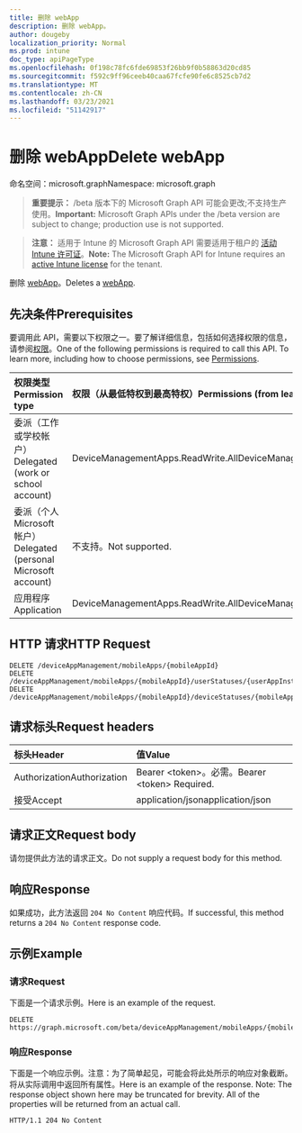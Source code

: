 ```yaml
---
title: 删除 webApp
description: 删除 webApp。
author: dougeby
localization_priority: Normal
ms.prod: intune
doc_type: apiPageType
ms.openlocfilehash: 0f198c78fc6fde69853f26bb9f0b58863d20cd85
ms.sourcegitcommit: f592c9ff96ceeb40caa67fcfe90fe6c8525cb7d2
ms.translationtype: MT
ms.contentlocale: zh-CN
ms.lasthandoff: 03/23/2021
ms.locfileid: "51142917"
---
```

# <a name="delete-webapp"></a><span data-ttu-id="e5506-103">删除 webApp</span><span class="sxs-lookup"><span data-stu-id="e5506-103">Delete webApp</span></span>

<span data-ttu-id="e5506-104">命名空间：microsoft.graph</span><span class="sxs-lookup"><span data-stu-id="e5506-104">Namespace: microsoft.graph</span></span>

> <span data-ttu-id="e5506-105">**重要提示：** /beta 版本下的 Microsoft Graph API 可能会更改;不支持生产使用。</span><span class="sxs-lookup"><span data-stu-id="e5506-105">**Important:** Microsoft Graph APIs under the /beta version are subject to change; production use is not supported.</span></span>

> <span data-ttu-id="e5506-106">**注意：** 适用于 Intune 的 Microsoft Graph API 需要适用于租户的 [活动 Intune 许可证](https://go.microsoft.com/fwlink/?linkid=839381)。</span><span class="sxs-lookup"><span data-stu-id="e5506-106">**Note:** The Microsoft Graph API for Intune requires an [active Intune license](https://go.microsoft.com/fwlink/?linkid=839381) for the tenant.</span></span>

<span data-ttu-id="e5506-107">删除 [webApp](../resources/intune-apps-webapp.md)。</span><span class="sxs-lookup"><span data-stu-id="e5506-107">Deletes a [webApp](../resources/intune-apps-webapp.md).</span></span>

## <a name="prerequisites"></a><span data-ttu-id="e5506-108">先决条件</span><span class="sxs-lookup"><span data-stu-id="e5506-108">Prerequisites</span></span>
<span data-ttu-id="e5506-p101">要调用此 API，需要以下权限之一。要了解详细信息，包括如何选择权限的信息，请参阅[权限](/graph/permissions-reference)。</span><span class="sxs-lookup"><span data-stu-id="e5506-p101">One of the following permissions is required to call this API. To learn more, including how to choose permissions, see [Permissions](/graph/permissions-reference).</span></span>

|<span data-ttu-id="e5506-111">权限类型</span><span class="sxs-lookup"><span data-stu-id="e5506-111">Permission type</span></span>|<span data-ttu-id="e5506-112">权限（从最低特权到最高特权）</span><span class="sxs-lookup"><span data-stu-id="e5506-112">Permissions (from least to most privileged)</span></span>|
|:---|:---|
|<span data-ttu-id="e5506-113">委派（工作或学校帐户）</span><span class="sxs-lookup"><span data-stu-id="e5506-113">Delegated (work or school account)</span></span>|<span data-ttu-id="e5506-114">DeviceManagementApps.ReadWrite.All</span><span class="sxs-lookup"><span data-stu-id="e5506-114">DeviceManagementApps.ReadWrite.All</span></span>|
|<span data-ttu-id="e5506-115">委派（个人 Microsoft 帐户）</span><span class="sxs-lookup"><span data-stu-id="e5506-115">Delegated (personal Microsoft account)</span></span>|<span data-ttu-id="e5506-116">不支持。</span><span class="sxs-lookup"><span data-stu-id="e5506-116">Not supported.</span></span>|
|<span data-ttu-id="e5506-117">应用程序</span><span class="sxs-lookup"><span data-stu-id="e5506-117">Application</span></span>|<span data-ttu-id="e5506-118">DeviceManagementApps.ReadWrite.All</span><span class="sxs-lookup"><span data-stu-id="e5506-118">DeviceManagementApps.ReadWrite.All</span></span>|

## <a name="http-request"></a><span data-ttu-id="e5506-119">HTTP 请求</span><span class="sxs-lookup"><span data-stu-id="e5506-119">HTTP Request</span></span>
<!-- {
  "blockType": "ignored"
}
-->
``` http
DELETE /deviceAppManagement/mobileApps/{mobileAppId}
DELETE /deviceAppManagement/mobileApps/{mobileAppId}/userStatuses/{userAppInstallStatusId}/app
DELETE /deviceAppManagement/mobileApps/{mobileAppId}/deviceStatuses/{mobileAppInstallStatusId}/app
```

## <a name="request-headers"></a><span data-ttu-id="e5506-120">请求标头</span><span class="sxs-lookup"><span data-stu-id="e5506-120">Request headers</span></span>
|<span data-ttu-id="e5506-121">标头</span><span class="sxs-lookup"><span data-stu-id="e5506-121">Header</span></span>|<span data-ttu-id="e5506-122">值</span><span class="sxs-lookup"><span data-stu-id="e5506-122">Value</span></span>|
|:---|:---|
|<span data-ttu-id="e5506-123">Authorization</span><span class="sxs-lookup"><span data-stu-id="e5506-123">Authorization</span></span>|<span data-ttu-id="e5506-124">Bearer &lt;token&gt;。必需。</span><span class="sxs-lookup"><span data-stu-id="e5506-124">Bearer &lt;token&gt; Required.</span></span>|
|<span data-ttu-id="e5506-125">接受</span><span class="sxs-lookup"><span data-stu-id="e5506-125">Accept</span></span>|<span data-ttu-id="e5506-126">application/json</span><span class="sxs-lookup"><span data-stu-id="e5506-126">application/json</span></span>|

## <a name="request-body"></a><span data-ttu-id="e5506-127">请求正文</span><span class="sxs-lookup"><span data-stu-id="e5506-127">Request body</span></span>
<span data-ttu-id="e5506-128">请勿提供此方法的请求正文。</span><span class="sxs-lookup"><span data-stu-id="e5506-128">Do not supply a request body for this method.</span></span>

## <a name="response"></a><span data-ttu-id="e5506-129">响应</span><span class="sxs-lookup"><span data-stu-id="e5506-129">Response</span></span>
<span data-ttu-id="e5506-130">如果成功，此方法返回 `204 No Content` 响应代码。</span><span class="sxs-lookup"><span data-stu-id="e5506-130">If successful, this method returns a `204 No Content` response code.</span></span>

## <a name="example"></a><span data-ttu-id="e5506-131">示例</span><span class="sxs-lookup"><span data-stu-id="e5506-131">Example</span></span>

### <a name="request"></a><span data-ttu-id="e5506-132">请求</span><span class="sxs-lookup"><span data-stu-id="e5506-132">Request</span></span>
<span data-ttu-id="e5506-133">下面是一个请求示例。</span><span class="sxs-lookup"><span data-stu-id="e5506-133">Here is an example of the request.</span></span>
``` http
DELETE https://graph.microsoft.com/beta/deviceAppManagement/mobileApps/{mobileAppId}
```

### <a name="response"></a><span data-ttu-id="e5506-134">响应</span><span class="sxs-lookup"><span data-stu-id="e5506-134">Response</span></span>
<span data-ttu-id="e5506-p102">下面是一个响应示例。注意：为了简单起见，可能会将此处所示的响应对象截断。将从实际调用中返回所有属性。</span><span class="sxs-lookup"><span data-stu-id="e5506-p102">Here is an example of the response. Note: The response object shown here may be truncated for brevity. All of the properties will be returned from an actual call.</span></span>
``` http
HTTP/1.1 204 No Content
```




